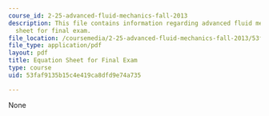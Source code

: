 ```yaml
---
course_id: 2-25-advanced-fluid-mechanics-fall-2013
description: This file contains information regarding advanced fluid mechanics, equation
  sheet for final exam.
file_location: /coursemedia/2-25-advanced-fluid-mechanics-fall-2013/53faf9135b15c4e419ca8dfd9e74a735_MIT2_25F13_EquationSheet.pdf
file_type: application/pdf
layout: pdf
title: Equation Sheet for Final Exam
type: course
uid: 53faf9135b15c4e419ca8dfd9e74a735

---
```

None